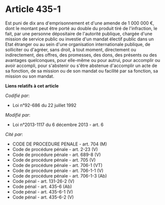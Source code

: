 # Article 435-1

Est puni de dix ans d'emprisonnement et      d'une amende de 1 000 000 €, dont le montant peut être porté au double du
produit tiré de l'infraction, le fait, par une personne dépositaire de l'autorité publique, chargée d'une mission de service
public ou investie d'un mandat électif public dans un Etat étranger ou au sein d'une organisation internationale publique, de
solliciter ou d'agréer, sans droit, à tout moment, directement ou indirectement, des offres, des promesses, des dons, des
présents ou des avantages quelconques, pour elle-même ou pour autrui, pour accomplir ou avoir accompli, pour s'abstenir ou
s'être abstenue d'accomplir un acte de sa fonction, de sa mission ou de son mandat ou facilité par sa fonction, sa mission ou
son mandat.

**Liens relatifs à cet article**

_Codifié par_:

  - Loi n°92-686 du 22 juillet 1992

_Modifié par_:

  - Loi n°2013-1117 du 6 décembre 2013 - art. 6

_Cité par_:

  - CODE DE PROCEDURE PENALE - art. 704 (M)
  - Code de procédure pénale - art. 2-23 (V)
  - Code de procédure pénale - art. 689-8 (V)
  - Code de procédure pénale - art. 705 (V)
  - Code de procédure pénale - art. 706-1 (VT)
  - Code de procédure pénale - art. 706-1-1 (V)
  - Code de procédure pénale - art. 706-1-3 (Ab)
  - Code pénal - art. 131-26-2 (V)
  - Code pénal - art. 435-6 (Ab)
  - Code pénal - art. 435-6-1 (V)
  - Code pénal - art. 435-6-2 (V)
